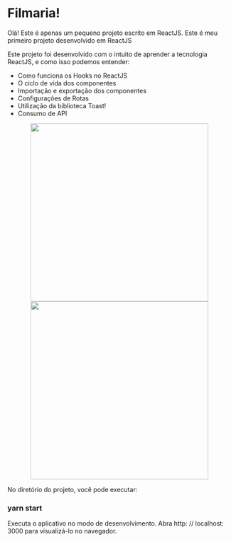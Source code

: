 
# Filmaria! 

Olá! Este é apenas um pequeno projeto escrito em ReactJS. Este é meu primeiro projeto desenvolvido em ReactJS

Este projeto foi desenvolvido com o intuito de aprender a tecnologia ReactJS, e como isso podemos entender:
* Como funciona os Hooks no ReactJS
* O ciclo de vida dos componentes
* Importação e exportação dos componentes
* Configurações de Rotas
* Utilização da biblioteca Toast!
* Consumo de API

<div align="center">
  <img src="https://user-images.githubusercontent.com/62814299/146661114-4d7eb503-ecf0-492e-98bf-5a5cde878414.png" width="400px"/>
  <img src="https://user-images.githubusercontent.com/62814299/146661403-f26ffbad-b893-43a7-9530-0e32e3c5705c.png" width="400px"/>
</div>

No diretório do projeto, você pode executar:
### yarn start
Executa o aplicativo no modo de desenvolvimento.
Abra http: // localhost: 3000 para visualizá-lo no navegador.  


